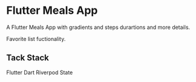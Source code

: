 # Flutter Meals App

A Flutter Meals App with gradients and steps durartions and more details.

Favorite list fuctionality.

## Tack Stack
Flutter
Dart
Riverpod State


